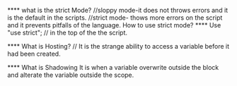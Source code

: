 
**** what is the strict Mode?
//sloppy mode-it does not throws  errors and it is the default in the scripts.
//strict mode- thows more errors on the script and it prevents pitfalls of the language. How to use strict mode?
**** Use "use strict"; // in the top of the the script.

**** What is Hosting?
// It is the strange ability to access a variable before it had been created.


**** What is Shadowing
It is when a variable overwrite outside the block and alterate the variable outside the scope.



